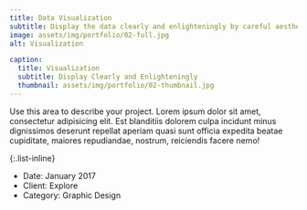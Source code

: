 ```yaml
---
title: Data Visualization
subtitle: Display the data clearly and enlighteningly by careful aesthetic design. 
image: assets/img/portfolio/02-full.jpg
alt: Visualization

caption:
  title: Visualization
  subtitle: Display Clearly and Enlighteningly
  thumbnail: assets/img/portfolio/02-thumbnail.jpg
---
```

Use this area to describe your project. Lorem ipsum dolor sit amet, consectetur adipisicing elit. Est blanditiis dolorem culpa incidunt minus dignissimos deserunt repellat aperiam quasi sunt officia expedita beatae cupiditate, maiores repudiandae, nostrum, reiciendis facere nemo!

{:.list-inline}
- Date: January 2017
- Client: Explore
- Category: Graphic Design

